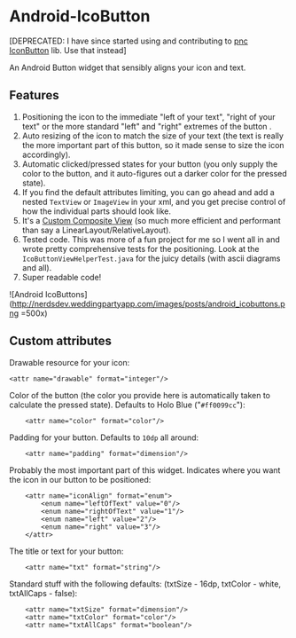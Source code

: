 Android-IcoButton
=================

[DEPRECATED: I have since started using and contributing to [pnc IconButton](https://github.com/pnc/IconButton) lib. Use that instead]

An Android Button widget that sensibly aligns your icon and text.

## Features

1. Positioning the icon to the immediate "left of your text", "right of your text" or the more standard "left" and "right" extremes of the button .
2. Auto resizing of the icon to match the size of your text (the text is really the more important part of this button, so it made sense to size the icon accordingly).
3. Automatic  clicked/pressed states for your button (you only supply the color to the button, and it auto-figures out a darker color for the pressed state).
4. If you find the default attributes limiting, you can go ahead and add a nested `TextView` or `ImageView` in your xml, and you get precise control of how the individual parts should look like.
5. It's a [Custom Composite View](http://lucasr.org/2014/05/12/custom-layouts-on-android/) (so much more efficient and performant than say a LinearLayout/RelativeLayout).
6. Tested code. This was more of a fun project for me so I went all in and wrote pretty comprehensive tests for the positioning. Look at the `IcoButtonViewHelperTest.java` for the juicy details (with ascii diagrams and all).
7. Super readable code!

![Android IcoButtons](http://nerdsdev.weddingpartyapp.com/images/posts/android_icobuttons.png =500x)

## Custom attributes

Drawable resource for your icon:

    <attr name="drawable" format="integer"/>

Color of the button (the color you provide here is automatically taken to calculate the pressed state). Defaults to Holo Blue ("`#ff0099cc`"):

        <attr name="color" format="color"/>

Padding for your button. Defaults to `10dp` all around:

        <attr name="padding" format="dimension"/>

Probably the most important part of this widget. Indicates where you want the icon in our button to be positioned:

        <attr name="iconAlign" format="enum">
            <enum name="leftOfText" value="0"/>
            <enum name="rightOfText" value="1"/>
            <enum name="left" value="2"/>
            <enum name="right" value="3"/>
        </attr>

The title or text for your button:

        <attr name="txt" format="string"/>

Standard stuff with the following defaults:  (txtSize - 16dp, txtColor - white, txtAllCaps - false):

        <attr name="txtSize" format="dimension"/>
        <attr name="txtColor" format="color"/>
        <attr name="txtAllCaps" format="boolean"/>

